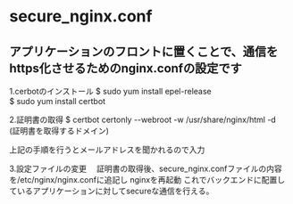 # secure_nginx.conf

## アプリケーションのフロントに置くことで、通信をhttps化させるためのnginx.confの設定です

1.cerbotのインストール
 $ sudo yum install epel-release　\
 $ sudo yum install certbot

2.証明書の取得
 $ certbot certonly --webroot -w /usr/share/nginx/html -d \
   (証明書を取得するドメイン)

  上記の手順を行うとメールアドレスを聞かれるので入力

3.設定ファイルの変更
　証明書の取得後、secure_nginx.confファイルの内容を/etc/nginx/nginx.confに追記し
  nginxを再起動
  これでバックエンドに配置しているアプリケーションに対してsecureな通信を行える。

